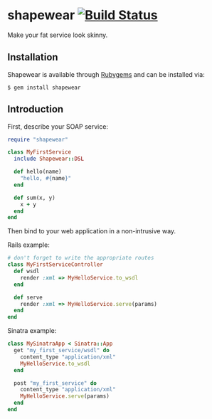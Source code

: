 shapewear [![Build Status](https://secure.travis-ci.org/elementar/shapewear.png)](http://travis-ci.org/elementar/shapewear)
=========

Make your fat service look skinny.

Installation
------------

Shapewear is available through [Rubygems](http://rubygems.org/gems/shapewear) and can be installed via:

```
$ gem install shapewear
```

Introduction
------------

First, describe your SOAP service:

``` ruby
require "shapewear"

class MyFirstService
  include Shapewear::DSL

  def hello(name)
    "hello, #{name}"
  end

  def sum(x, y)
    x + y
  end
end
```

Then bind to your web application in a non-intrusive way.

Rails example:

``` ruby
# don't forget to write the appropriate routes
class MyFirstServiceController
  def wsdl
    render :xml => MyHelloService.to_wsdl
  end

  def serve
    render :xml => MyHelloService.serve(params)
  end
end
```

Sinatra example:

``` ruby
class MySinatraApp < Sinatra::App
  get "my_first_service/wsdl" do
    content_type "application/xml"
    MyHelloService.to_wsdl
  end

  post "my_first_service" do
    content_type "application/xml"
    MyHelloService.serve(params)
  end
end
```
